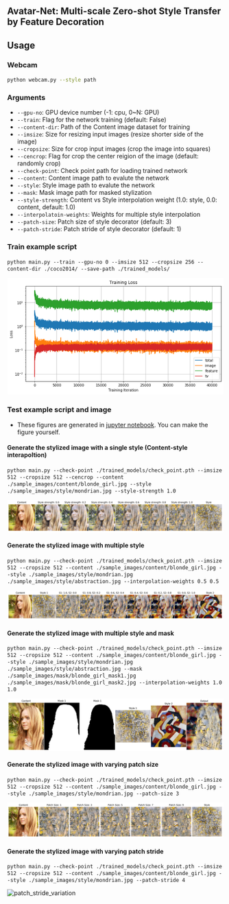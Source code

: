 Avatar-Net: Multi-scale Zero-shot Style Transfer by Feature Decoration
---

Usage
--

### Webcam
```bash
python webcam.py --style path
```

### Arguments
* `--gpu-no`: GPU device number (-1: cpu, 0~N: GPU)
* `--train`: Flag for the network training (default: False)
* `--content-dir`: Path of the Content image dataset for training
* `--imsize`: Size for resizing input images (resize shorter side of the image)
* `--cropsize`: Size for crop input images (crop the image into squares)
* `--cencrop`: Flag for crop the center reigion of the image (default: randomly crop)
* `--check-point`: Check point path for loading trained network
* `--content`: Content image path to evalute the network
* `--style`: Style image path to evalute the network
* `--mask`: Mask image path for masked stylization
* `--style-strength`: Content vs Style interpolation weight (1.0: style, 0.0: content, default: 1.0)
* `--interpolatoin-weights`: Weights for multiple style interpolation
* `--patch-size`: Patch size of style decorator (default: 3)
* `--patch-stride`: Patch stride of style decorator (default: 1)


### Train example script

```
python main.py --train --gpu-no 0 --imsize 512 --cropsize 256 --content-dir ./coco2014/ --save-path ./trained_models/
```

![training_loss](./sample_images/test_results/training_loss.png)


### Test example script and image
* These figures are generated in [jupyter notebook](Avatar-Net.ipynb). You can make the figure yourself.

#### Generate the stylized image with a single style (Content-style interapoltion)

```
python main.py --check-point ./trained_models/check_point.pth --imsize 512 --cropsize 512 --cencrop --content ./sample_images/content/blonde_girl.jpg --style ./sample_images/style/mondrian.jpg --style-strength 1.0
```

![content_style_interpolation](./sample_images/test_results/content_style_interpolation.jpg)

#### Generate the stylized image with multiple style

```
python main.py --check-point ./trained_models/check_point.pth --imsize 512 --cropsize 512 --content ./sample_images/content/blonde_girl.jpg --style ./sample_images/style/mondrian.jpg ./sample_images/style/abstraction.jpg --interpolation-weights 0.5 0.5
```

![multiple_style_interpolation](./sample_images/test_results/multiple_style_interpolation.jpg)


#### Generate the stylized image with multiple style and mask

```
python main.py --check-point ./trained_models/check_point.pth --imsize 512 --cropsize 512 --content ./sample_images/content/blonde_girl.jpg --style ./sample_images/style/mondrian.jpg ./sample_images/style/abstraction.jpg --mask ./sample_images/mask/blonde_girl_mask1.jpg ./sample_images/mask/blonde_girl_mask2.jpg --interpolation-weights 1.0 1.0
```

![masked_stylization](./sample_images/test_results/masked_stylized_image.jpg)


#### Generate the stylized image with varying patch size

```
python main.py --check-point ./trained_models/check_point.pth --imsize 512 --cropsize 512 --content ./sample_images/content/blonde_girl.jpg --style ./sample_images/style/mondrian.jpg --patch-size 3
```

![patch_size_variation](./sample_images/test_results/patch_size_variation.jpg)


#### Generate the stylized image with varying patch stride

```
python main.py --check-point ./trained_models/check_point.pth --imsize 512 --cropsize 512 --content ./sample_images/content/blonde_girl.jpg --style ./sample_images/style/mondrian.jpg --patch-stride 4
```

![patch_stride_variation](./sample_images/test_results/patch_stride_variation.jpg)


